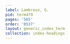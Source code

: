 ```yaml
---
label: Lambroso, G.
pid: term479
pages: '565'
order: '0537'
layout: generic_index_term
collection: index-headings
---
```

